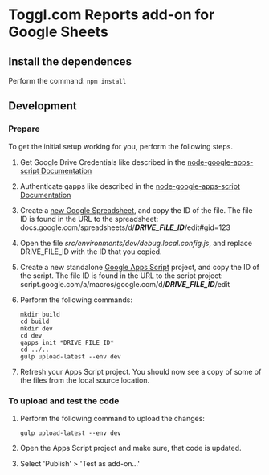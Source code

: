 # Toggl.com Reports add-on for Google Sheets

## Install the dependences

Perform the command:
    ```
    npm install
    ```

## Development

### Prepare

To get the initial setup working for you, perform the following steps.

1. Get Google Drive Credentials like described in the [node-google-apps-script Documentation](https://www.npmjs.com/package/node-google-apps-script#1-get-google-drive-credentials)
2. Authenticate gapps like described in the [node-google-apps-script Documentation](https://www.npmjs.com/package/node-google-apps-script#2-authenticate-gapps)
3. Create a [new Google Spreadsheet](https://docs.google.com/spreadsheets/create), and copy the ID of the file. The file ID is found in the URL to the spreadsheet:
	docs.google.com/spreadsheets/d/***DRIVE_FILE_ID***/edit#gid=123
4. Open the file *src/environments/dev/debug.local.config.js*, and replace DRIVE_FILE_ID with the ID that you copied.
5. Create a new standalone [Google Apps Script](https://script.google.com) project, and copy the ID of the script. The file ID is found in the URL to the script project:
	script.google.com/a/macros/google.com/d/***DRIVE_FILE_ID***/edit
6. Perform the following commands:

    ```
    mkdir build
    cd build
    mkdir dev
    cd dev
    gapps init *DRIVE_FILE_ID*
    cd ../..
    gulp upload-latest --env dev
    ```

7. Refresh your Apps Script project. You should now see a copy of some of the files from the local source location.

### To upload and test the code

1. Perform the following command to upload the changes:

    ```
    gulp upload-latest --env dev
    ```

2. Open the Apps Script project and make sure, that code is updated.
3. Select 'Publish' > 'Test as add-on...'

